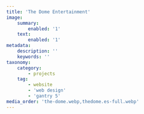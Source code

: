 ```yaml
---
title: 'The Dome Entertainment'
image:
    summary:
        enabled: '1'
    text:
        enabled: '1'
metadata:
    description: ''
    keywords: ''
taxonomy:
    category:
        - projects
    tag:
        - website
        - 'web design'
        - 'gantry 5'
media_order: 'the-dome.webp,thedome.es-full.webp'
---
```



